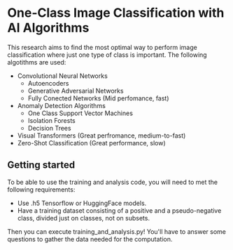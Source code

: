 # One-Class Image Classification with AI Algorithms

This research aims to find the most optimal way to perform image classification where just one type of class is important. The following algotithms are used:

- Convolutional Neural Networks
   - Autoencoders
   - Generative Adversarial Networks
   - Fully Conected Networks (Mid perfomance, fast)
- Anomaly Detection Algorithms
   - One Class Support Vector Machines
   - Isolation Forests
   - Decision Trees
- Visual Transformers (Great perfromance, medium-to-fast)
- Zero-Shot Classification (Great performance, slow)

## Getting started
To be able to use the training and analysis code, you will need to met the following requirements:
- Use .h5 Tensorflow or HuggingFace models.
- Have a training dataset consisting of a positive and a pseudo-negative class, divided just on classes, not on subsets.

Then you can execute training_and_analysis.py! You'll have to answer some questions to gather the data needed for the computation.
